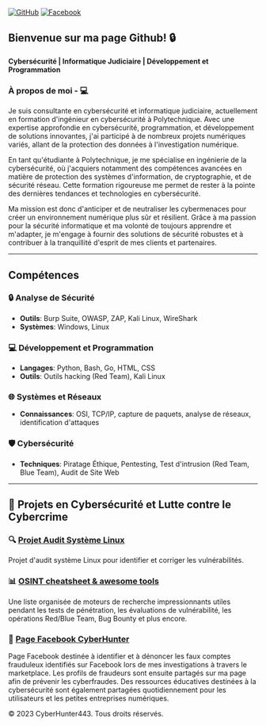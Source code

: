 [![GitHub](https://img.shields.io/badge/GitHub-CyberHunter443-181717?style=for-the-badge&logo=github)](https://github.com/cyberhunter443)
[![Facebook](https://img.shields.io/badge/Facebook-1877F2?style=for-the-badge&logo=facebook&logoColor=white)](https://www.facebook.com/share/JKT6SFrFciQnZBBA/?mibextid=LQQJ4d)

## Bienvenue sur ma page Github! 🔒 

**Cybersécurité | Informatique Judiciaire | Développement et Programmation**

### À propos de moi - 💻
Je suis consultante en cybersécurité et informatique judiciaire, actuellement en formation d'ingénieur en cybersécurité à Polytechnique. Avec une expertise approfondie en cybersécurité, programmation, et développement de solutions innovantes, j'ai participé à de nombreux projets numériques variés, allant de la protection des données à l'investigation numérique.

En tant qu'étudiante à Polytechnique, je me spécialise en ingénierie de la cybersécurité, où j'acquiers notamment des compétences avancées en matière de protection des systèmes d'information, de cryptographie, et de sécurité réseau. Cette formation rigoureuse me permet de rester à la pointe des dernières tendances et technologies en cybersécurité.

Ma mission est donc d'anticiper et de neutraliser les cybermenaces pour créer un environnement numérique plus sûr et résilient. Grâce à ma passion pour la sécurité informatique et ma volonté de toujours apprendre et m'adapter, je m'engage à fournir des solutions de sécurité robustes et à contribuer à la tranquillité d'esprit de mes clients et partenaires.

--- 

## Compétences 

### 🔒 Analyse de Sécurité
- **Outils**: Burp Suite, OWASP, ZAP, Kali Linux, WireShark
- **Systèmes**: Windows, Linux

### 💻 Développement et Programmation
- **Langages**: Python, Bash, Go, HTML, CSS
- **Outils**: Outils hacking (Red Team), Kali Linux

### 🌐 Systèmes et Réseaux
- **Connaissances**: OSI, TCP/IP, capture de paquets, analyse de réseaux, identification d'attaques

### 🛡️ Cybersécurité
- **Techniques**: Piratage Éthique, Pentesting, Test d'intrusion (Red Team, Blue Team), Audit de Site Web

---
## 📂 Projets en Cybersécurité et Lutte contre le Cybercrime

### 🔍 [Projet Audit Système Linux](https://github.com/cyberhunter443/audit_linux)
Projet d'audit système Linux pour identifier et corriger les vulnérabilités.

### 📊 [OSINT cheatsheet & awesome tools](https://github.com/cyberhunter443/cheatsheet)
Une liste organisée de moteurs de recherche impressionnants utiles pendant les tests de pénétration, les évaluations de vulnérabilité, les opérations Red/Blue Team, Bug Bounty et plus encore.

### 📱 [Page Facebook CyberHunter](https://www.facebook.com/share/JKT6SFrFciQnZBBA/?mibextid=LQQJ4d)
Page Facebook destinée à identifier et à dénoncer les faux comptes frauduleux identifiés sur Facebook lors de mes investigations à travers le marketplace. Les profils de fraudeurs sont ensuite partagés sur ma page afin de prévenir les cyberfraudes. Des ressources éducatives destinées à la cybersécurité sont également partagées quotidiennement pour les utilisateurs et les petites entreprises numériques. 

&copy; 2023 CyberHunter443. Tous droits réservés.
